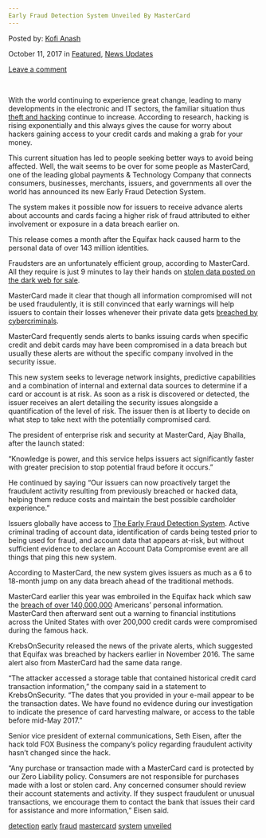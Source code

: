 ```yaml
---
Early Fraud Detection System Unveiled By MasterCard
---
```

<article class="post-listing post-23012 post type-post status-publish format-standard has-post-thumbnail hentry 
 tag-detection tag-early tag-fraud tag-mastercard tag-system tag-unveiled">
    
<div class="post-inner">
    
    
    
<span>Posted by: <a href="https://www.deepdotweb.com/author/kofi/" title="">Kofi Anash </a></span>
    
    
<span>October 11, 2017</span>
<span>in <a href="https://www.deepdotweb.com/category/deepdot-news/" rel="category tag">Featured</a>, <a href="https://www.deepdotweb.com/category/news-updates/" rel="category tag">News Updates</a></span>
    
<span><a href="https://www.deepdotweb.com/2017/10/11/early-fraud-detection-system-unveiled-mastercard/#respond">Leave a comment</a></span>
</p>        
<p>&nbsp;</p>
<p>With the world continuing to experience great change, leading to many developments in the electronic and IT sectors, the familiar situation thus <a href="https://www.deepdotweb.com/2017/09/20/hacker-transfers-500000-american-bank-company-dubai/">theft and hacking</a> continue to increase. According to research, hacking is rising exponentially and this always gives the cause for worry about hackers gaining access to your credit cards and making a grab for your money.</p>
<p>This current situation has led to people seeking better ways to avoid being affected. Well, the wait seems to be over for some people as MasterCard, one of the leading global payments &amp; Technology Company that connects consumers, businesses, merchants, issuers, and governments all over the world has announced its new Early Fraud Detection System.</p>
<p>The system makes it possible now for issuers to receive advance alerts about accounts and cards facing a higher risk of fraud attributed to either involvement or exposure in a data breach earlier on.</p>
<p>This release comes a month after the Equifax hack caused harm to the personal data of over 143 million identities.</p>
<p>Fraudsters are an unfortunately efficient group, according to MasterCard. All they require is just 9 minutes to lay their hands on <a href="https://www.deepdotweb.com/2017/09/11/forty-year-old-gelsenkirchener-faces-charges-buying-stolen-data-darknet/">stolen data posted on the dark web for sale</a>.</p>
<p>MasterCard made it clear that though all information compromised will not be used fraudulently, it is still convinced that early warnings will help issuers to contain their losses whenever their private data gets <a href="https://www.deepdotweb.com/2017/05/10/british-student-jailed-creating-ddos-tool-selling-cybercriminals/">breached by cybercriminals</a>.</p>
<p>MasterCard frequently sends alerts to banks issuing cards when specific credit and debit cards may have been compromised in a data breach but usually these alerts are without the specific company involved in the security issue.</p>
<p>This new system seeks to leverage network insights, predictive capabilities and a combination of internal and external data sources to determine if a card or account is at risk. As soon as a risk is discovered or detected, the issuer receives an alert detailing the security issues alongside a quantification of the level of risk. The issuer then is at liberty to decide on what step to take next with the potentially compromised card.</p>
<p>The president of enterprise risk and security at MasterCard, Ajay Bhalla, after the launch stated:</p>
<p>“Knowledge is power, and this service helps issuers act significantly faster with greater precision to stop potential fraud before it occurs.”</p>
<p>He continued by saying “Our issuers can now proactively target the fraudulent activity resulting from previously breached or hacked data, helping them reduce costs and maintain the best possible cardholder experience.”</p>
<p>Issuers globally have access to <a href="https://www.pymnts.com/mastercard/2017/mastercard-launches-early-detection-fraud-fighting-system/">The Early Fraud Detection System</a>. Active criminal trading of account data, identification of cards being tested prior to being used for fraud, and account data that appears at-risk, but without sufficient evidence to declare an Account Data Compromise event are all things that ping this new system.</p>
<p>According to MasterCard, the new system gives issuers as much as a 6 to 18-month jump on any data breach ahead of the traditional methods.</p>
<p>MasterCard earlier this year was embroiled in the Equifax hack which saw the <a href="https://www.deepdotweb.com/2017/09/12/online-credentials-seriously-breached-says-swiss-agency/">breach of over 140,000,000</a> Americans&#8217; personal information. MasterCard then afterward sent out a warning to financial institutions across the United States with over 200,000 credit cards were compromised during the famous hack.</p>
<p>KrebsOnSecurity released the news of the private alerts, which suggested that Equifax was breached by hackers earlier in November 2016. The same alert also from MasterCard had the same data range.</p>
<p>“The attacker accessed a storage table that contained historical credit card transaction information,” the company said in a statement to KrebsOnSecurity. “The dates that you provided in your e-mail appear to be the transaction dates. We have found no evidence during our investigation to indicate the presence of card harvesting malware, or access to the table before mid-May 2017.”</p>
<p>Senior vice president of external communications, Seth Eisen, after the hack told FOX Business the company’s policy regarding fraudulent activity hasn’t changed since the hack.</p>
<p>“Any purchase or transaction made with a MasterCard card is protected by our Zero Liability policy. Consumers are not responsible for purchases made with a lost or stolen card. Any concerned consumer should review their account statements and activity. If they suspect fraudulent or unusual transactions, we encourage them to contact the bank that issues their card for assistance and more information,” Eisen said.</p>
    
    
</div><!-- .entry /-->
<a href="https://www.deepdotweb.com/tag/detection/" rel="tag">detection</a> <a href="https://www.deepdotweb.com/tag/early/" rel="tag">early</a> <a href="https://www.deepdotweb.com/tag/fraud/" rel="tag">fraud</a> <a href="https://www.deepdotweb.com/tag/mastercard/" rel="tag">mastercard</a> <a href="https://www.deepdotweb.com/tag/system/" rel="tag">system</a> <a href="https://www.deepdotweb.com/tag/unveiled/" rel="tag">unveiled</a></span>				<span style="display:none" class="updated">2017-10-11<a href="https://www.deepdotweb.com/author/kofi/" title="Posts by Kofi Anash" rel="author">Kofi Anash</a></strong></div>
    
    
</div><!-- .post-inner -->
</article><!-- .post-listing -->

